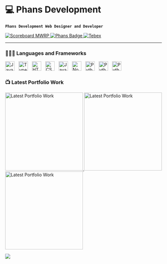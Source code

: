 # 💻 Phans Development
**`Phans Development Web Designer and Developer`**

<p align='left'>
  <a href='https://discord.gg/phans'>
    <img src='https://cdn.discordapp.com/attachments/1238332790492233768/1254558946757185706/discord.png?ex=6679ee91&is=66789d11&hm=7f84b6e1bd31d8f067af59ac476a7a6bb6a6c73e5b51d6380b7e4af5064bf869&' alt='Scoreboard MWRP'>
  </a>
  <a href='https://phans.dev'>
    <img src='https://cdn.discordapp.com/attachments/1238332790492233768/1254559621813899284/phans_badge.png?ex=6679ef32&is=66789db2&hm=5f81078f8f8a9c24fdeba262543f57db870513e4f2f465e3acd204e3f8da86c5&' alt='Phans Badge'>
  </a>
  <a href='https://store.phans.dev'>
    <img src='https://cdn.discordapp.com/attachments/1238332790492233768/1254560701599449239/tebex.png?ex=6679f033&is=66789eb3&hm=8b97a35770f5de8d61c611ed08730b9e5c293715548b4e183a4b021ecb8b1448&' alt='Tebex'>
  </a>
</p>


---

### 👨🏼‍💻 Languages and Frameworks

<img align="left" alt="Java" width="30px" style="padding-right:10px;" src="https://cdn.jsdelivr.net/gh/devicons/devicon/icons/java/java-original.svg"/>
<img align="left" alt="TypeScript" width="30px" style="padding-right:10px;" src="https://cdn.jsdelivr.net/gh/devicons/devicon/icons/typescript/typescript-plain.svg" />
<img align="left" alt="HTML" width="30px" style="padding-right:10px;" src="https://cdn.jsdelivr.net/gh/devicons/devicon/icons/html5/html5-plain.svg" />
<img align="left" alt="CSS" width="30px" style="padding-right:10px;" src="https://cdn.jsdelivr.net/gh/devicons/devicon/icons/css3/css3-plain.svg" />
<img align="left" alt="JavaScript" width="30px" style="padding-right:10px;" src="https://cdn.jsdelivr.net/gh/devicons/devicon/icons/javascript/javascript-plain.svg" />
<img align="left" alt="NodeJS" width="30px" style="padding-right:10px;" src="https://cdn.jsdelivr.net/gh/devicons/devicon/icons/nodejs/nodejs-original.svg" />
<img align="left" alt="Python" width="30px" style="padding-right:10px;" src="https://cdn.jsdelivr.net/gh/devicons/devicon/icons/python/python-plain.svg" />
<img align="left" alt="Python" width="30px" style="padding-right:10px;" src="https://cdn.jsdelivr.net/gh/devicons/devicon/icons/svelte/svelte-original.svg" />
<img align="left" alt="Python" width="30px" style="padding-right:10px;" src="https://cdn.jsdelivr.net/gh/devicons/devicon/icons/vuejs/vuejs-original-wordmark.svg" />
<br />

#

### 📺 Latest Portfolio Work

<a href="https://phans.dev/portfolio/Ganglb_premade.png">
    <img src="https://phans.dev/portfolio/Ganglb_premade.png" alt="Latest Portfolio Work" width="250" />
</a>

<a href="https://phans.dev/portfolio/Register_Premade.png">
    <img src="https://phans.dev/portfolio/Register_Premade.png" alt="Latest Portfolio Work" width="250" />
</a>


<a href="https://phans.dev/portfolio/phans_huds.png">
    <img src="https://phans.dev/portfolio/phans_huds.png" alt="Latest Portfolio Work" width="250" />
</a>

[<img src="https://custom-icon-badges.demolab.com/badge/-visit%20Site%20for%20More-black?style=for-the-badge&logo=video&logoColor=white"/>](https://phans.dev/portfolio)

#
